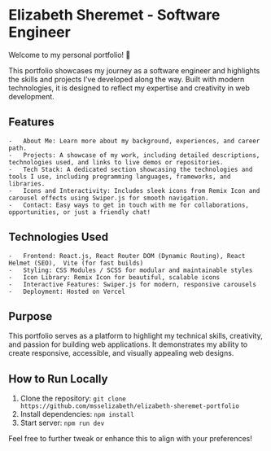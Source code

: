 # Elizabeth Sheremet - Software Engineer

Welcome to my personal portfolio! 🚀

This portfolio showcases my journey as a software engineer and highlights the skills and projects I’ve developed along the way. Built with modern technologies, it is designed to reflect my expertise and creativity in web development.

## Features

	-	About Me: Learn more about my background, experiences, and career path.
	-	Projects: A showcase of my work, including detailed descriptions, technologies used, and links to live demos or repositories.
	-	Tech Stack: A dedicated section showcasing the technologies and tools I use, including programming languages, frameworks, and libraries.
	-	Icons and Interactivity: Includes sleek icons from Remix Icon and carousel effects using Swiper.js for smooth navigation.
	-	Contact: Easy ways to get in touch with me for collaborations, opportunities, or just a friendly chat!

## Technologies Used
	-	Frontend: React.js, React Router DOM (Dynamic Routing), React Helmet (SEO),  Vite (for fast builds)
	-	Styling: CSS Modules / SCSS for modular and maintainable styles
	-	Icon Library: Remix Icon for beautiful, scalable icons
	-	Interactive Features: Swiper.js for modern, responsive carousels
	-	Deployment: Hosted on Vercel

## Purpose
This portfolio serves as a platform to highlight my technical skills, creativity, and passion for building web applications. It demonstrates my ability to create responsive, accessible, and visually appealing web designs.


## How to Run Locally
1. Clone the repository: `git clone https://github.com/msselizabeth/elizabeth-sheremet-portfolio`
2. Install dependencies: `npm install`
3. Start server: `npm run dev`

Feel free to further tweak or enhance this to align with your preferences!
